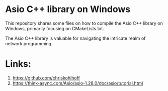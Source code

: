 # Asio C++  library on Windows

This repository shares some files on how to compile the Asio C++ library on Windows, primarily focusing on CMakeLists.txt.

The Asio C++ library is valuable for navigating the intricate realm of network programming.

# Links:
 1. https://github.com/chriskohlhoff 
 2. https://think-async.com/Asio/asio-1.28.0/doc/asio/tutorial.html
